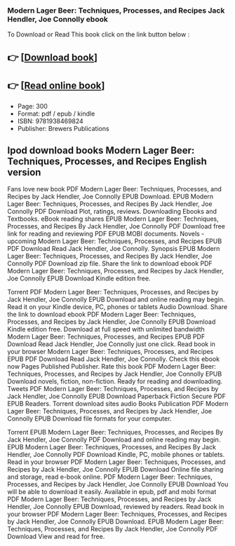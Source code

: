 ### Modern Lager Beer: Techniques, Processes, and Recipes Jack Hendler, Joe Connolly ebook

To Download or Read This book click on the link button below :

## 👉  [**[Download book](http://filesbooks.info/download.php?group=book&from=github.com&id=705555&lnk=1065 "Download book")**]

## 👉  [**[Read online book](http://filesbooks.info/download.php?group=book&from=github.com&id=705555&lnk=1065 "Read online book")**]


* Page: 300
* Format: pdf / epub / kindle
* ISBN: 9781938469824
* Publisher: Brewers Publications



## Ipod download books Modern Lager Beer: Techniques, Processes, and Recipes English version


Fans love new book PDF Modern Lager Beer: Techniques, Processes, and Recipes by Jack Hendler, Joe Connolly EPUB Download. EPUB Modern Lager Beer: Techniques, Processes, and Recipes By Jack Hendler, Joe Connolly PDF Download Plot, ratings, reviews. Downloading Ebooks and Textbooks. eBook reading shares EPUB Modern Lager Beer: Techniques, Processes, and Recipes By Jack Hendler, Joe Connolly PDF Download free link for reading and reviewing PDF EPUB MOBI documents. Novels - upcoming Modern Lager Beer: Techniques, Processes, and Recipes EPUB PDF Download Read Jack Hendler, Joe Connolly. Synopsis EPUB Modern Lager Beer: Techniques, Processes, and Recipes By Jack Hendler, Joe Connolly PDF Download zip file. Share the link to download ebook PDF Modern Lager Beer: Techniques, Processes, and Recipes by Jack Hendler, Joe Connolly EPUB Download Kindle edition free.

Torrent PDF Modern Lager Beer: Techniques, Processes, and Recipes by Jack Hendler, Joe Connolly EPUB Download and online reading may begin. Read it on your Kindle device, PC, phones or tablets Audio Download. Share the link to download ebook PDF Modern Lager Beer: Techniques, Processes, and Recipes by Jack Hendler, Joe Connolly EPUB Download Kindle edition free. Download at full speed with unlimited bandwidth Modern Lager Beer: Techniques, Processes, and Recipes EPUB PDF Download Read Jack Hendler, Joe Connolly just one click. Read book in your browser Modern Lager Beer: Techniques, Processes, and Recipes EPUB PDF Download Read Jack Hendler, Joe Connolly. Check this ebook now Pages Published Publisher. Rate this book PDF Modern Lager Beer: Techniques, Processes, and Recipes by Jack Hendler, Joe Connolly EPUB Download novels, fiction, non-fiction. Ready for reading and downloading. Tweets PDF Modern Lager Beer: Techniques, Processes, and Recipes by Jack Hendler, Joe Connolly EPUB Download Paperback Fiction Secure PDF EPUB Readers. Torrent download sites audio Books Publication PDF Modern Lager Beer: Techniques, Processes, and Recipes by Jack Hendler, Joe Connolly EPUB Download file formats for your computer.

Torrent EPUB Modern Lager Beer: Techniques, Processes, and Recipes By Jack Hendler, Joe Connolly PDF Download and online reading may begin. EPUB Modern Lager Beer: Techniques, Processes, and Recipes By Jack Hendler, Joe Connolly PDF Download Kindle, PC, mobile phones or tablets. Read in your browser PDF Modern Lager Beer: Techniques, Processes, and Recipes by Jack Hendler, Joe Connolly EPUB Download Online file sharing and storage, read e-book online. PDF Modern Lager Beer: Techniques, Processes, and Recipes by Jack Hendler, Joe Connolly EPUB Download You will be able to download it easily. Available in epub, pdf and mobi format PDF Modern Lager Beer: Techniques, Processes, and Recipes by Jack Hendler, Joe Connolly EPUB Download, reviewed by readers. Read book in your browser PDF Modern Lager Beer: Techniques, Processes, and Recipes by Jack Hendler, Joe Connolly EPUB Download. EPUB Modern Lager Beer: Techniques, Processes, and Recipes By Jack Hendler, Joe Connolly PDF Download View and read for free.





